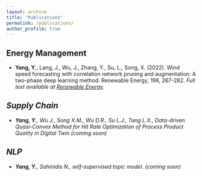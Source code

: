 ```yaml
---
layout: archive
title: "Publications"
permalink: /publications/
author_profile: true
---
```


## Energy Management
* **Yang, Y.**, Lang, J., Wu, J., Zhang, Y., Su, L., Song, X. (2022). Wind speed forecasting with correlation network pruning and augmentation: A two-phase deep learning method. Renewable Energy, 198, 267-282. <i> Full text available at <a href="https://doi.org/10.1016/j.renene.2022.07.125"> Renewable Energy</a>.

## Supply Chain
* **Yang, Y.**, Wu J., Song X.M., Wu D.R., Su L.J., Tang L.X., Data-driven Quasi-Convex Method for Hit Rate Optimization of Process Product Quality in Digital Twin (coming soon)

## NLP
* **Yang, Y.**, Sahinidis N., self-supervised topic model. (coming soon)

<!-- {% if author.googlescholar %}
  You can also find my articles on <u><a href="{{author.googlescholar}}">my Google Scholar profile</a>.</u>
{% endif %}

{% include base_path %}

{% for post in site.publications reversed %}
  {% include archive-single.html %}
{% endfor %} -->
